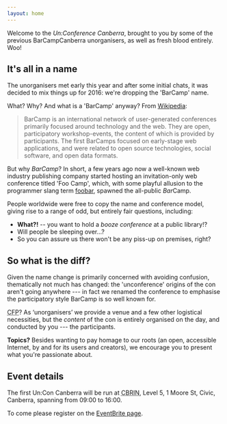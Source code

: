 ```yaml
---
layout: home
---
```


Welcome to the *Un:Conference Canberra*, brought to you by some of the previous BarCampCanberra unorganisers, as well as fresh blood entirely. Woo!

## It's all in a name

The unorganisers met early this year and after some initial chats, it was decided to mix things up for 2016: we're dropping the 'BarCamp' name.

What? Why? And what is a 'BarCamp' anyway? From [Wikipedia](https://en.wikipedia.org/wiki/BarCamp):

> BarCamp is an international network of user-generated conferences primarily focused around technology and the web. They are open, participatory workshop-events, the content of which is provided by participants. The first BarCamps focused on early-stage web applications, and were related to open source technologies, social software, and open data formats.

But why *BarCamp*? In short, a few years ago now a well-known web industry publishing company started hosting an invitation-only web conference titled 'Foo Camp', which, with some playful allusion to the programmer slang term [foobar](https://en.wikipedia.org/wiki/Foobar), spawned the all-public *Bar*Camp.

People worldwide were free to copy the name and conference model, giving rise to a range of odd, but entirely fair questions, including:

- **What?!** -- you want to hold a *booze conference* at a public library!?
- Will people be sleeping over...?
- So you can assure us there won't be any piss-up on premises, right?

## So what is the diff?

Given the name change is primarily concerned with avoiding confusion, thematically not much has changed: the 'unconference' origins of the con aren't going anywhere --- in fact we renamed the conference to emphasise the participatory style BarCamp is so well known for.

<acronym title="Call for Papers">CFP</acronym>? As ‘unorganisers’ we provide a venue and a few other logistical necessities, but the *content* of the con is entirely organised on the day, and conducted by you --- the participants.

**Topics?** Besides wanting to pay homage to our roots (an open, accessible Internet, by and for its users and creators), we encourage you to present what you're passionate about.

## Event details

The first Un:Con Canberra will be run at <acronym title="Canberra Innovation Network">CBRIN</acronym>, Level 5, 1 Moore St, Civic, Canberra, spanning from 09:00 to 16:00.

To come please register on the [EventBrite page](https://www.eventbrite.com.au/e/unconference-canberra-2016-registration-22076928688).
